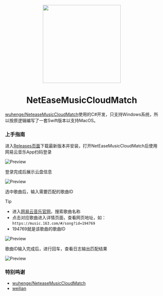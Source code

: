 <p align="center">
<img height="256" src="https://raw.githubusercontent.com/zhiozhou/pics/master/picgo/2024-11%2FNetEaseMusicCloudMatchLogo-56ce69.png">
</p>

<h1 align="center">NetEaseMusicCloudMatch</h1>

[wuhenge/NeteaseMusicCloudMatch](https://github.com/wuhenge/NeteaseMusicCloudMatch)使用的C#开发，只支持Windows系统，所以按原逻辑编写了一套Swift版本以支持MacOS。

### 上手指南

进入[Releases页面](https://github.com/zhiozhou/NetEaseMusicCloudMatch/releases)下载最新版本并安装，打开NetEaseMusicCloudMatch后使用网易云音乐App扫码登录

![Preview](https://raw.githubusercontent.com/zhiozhou/pics/master/picgo/2024-11%2FNetEaseMusicCloudMatch-login-c6b0ad.png)

登录完成后展示云盘信息

![Preview](https://raw.githubusercontent.com/zhiozhou/pics/master/picgo/2024-11%2FNetEaseMusicCloudMatch-step-1-a6b946.png)

选中歌曲后，输入需要匹配的歌曲ID

> [!TIP]
>
> - 进入[网易云音乐官网](https://music.163.com/)，搜索歌曲名称
> - 点击对应歌曲进入详情页面，查看网页地址，如：`https://music.163.com/#/song?id=194769`
> - 194769就是该歌曲的歌曲ID

![Preview](https://raw.githubusercontent.com/zhiozhou/pics/master/picgo/2024-11%2FNetEaseMusicCloudMatch-step-2-0a2a40.png)

歌曲ID输入完成后，进行回车，查看日志输出匹配结果

![Preview](https://raw.githubusercontent.com/zhiozhou/pics/master/picgo/2024-11%2FNetEaseMusicCloudMatch-step-3-ad85fc.png)

### 特别鸣谢

- [wuhenge/NeteaseMusicCloudMatch](https://github.com/wuhenge/NeteaseMusicCloudMatch)
- [weilian](https://macosicons.com/#/u/weilian)